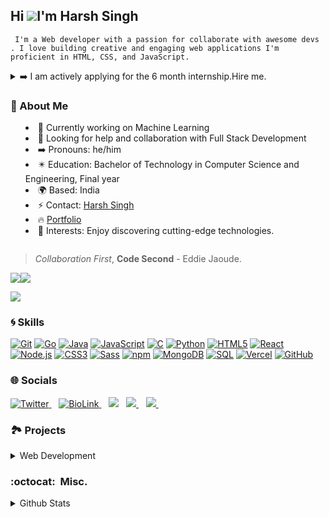 ## Hi ![](https://user-images.githubusercontent.com/18350557/176309783-0785949b-9127-417c-8b55-ab5a4333674e.gif)I'm Harsh Singh
 <!-- <a href="https://git.io/typing-svg">
  <img src="https://readme-typing-svg.herokuapp.com?color=58A9E9&lines=console.log(%22Hello+there!+%F0%9F%91%8B%F0%9F%8F%BB%22);console.log(%22I'm+Harsh_Singh!%22);console.log(%22Welcome+to+my+profile!%22)" />
 </a> -->

`` I'm a Web developer with a passion for collaborate with awesome devs . I love building creative and engaging web applications I'm proficient in HTML, CSS, and JavaScript.``
<details>
<summary>➡️ I am actively applying for the 6 month internship.Hire me.
<br>
<h3>💫 About Me</h3>
    <ul>
        <li>🔭 Currently working on Machine Learning</li>
        <li>🤔 Looking for help and collaboration with Full Stack Development</li>
        <li>➡️ Pronouns: he/him</li>
        <li>✴️ Education: Bachelor of Technology in Computer Science and Engineering, Final year</li>
        <li>🌍 Based: India</li>
        <li>⚡ Contact: <a href="mailto:hasew7890@gmail.com?subject=[GitHub]%20Source%20Han%20Sans">Harsh Singh</a></li>
        <li>🔥 <a href="https://harshsingh32.vercel.app/">Portfolio</a></li>
        <li>🌠 Interests: Enjoy discovering cutting-edge technologies.</li>
    </ul>

</summary>
As a skilled full-stack developer, I have expertise in HTML, CSS, and JavaScript with experience in React, Vue.js, Git, and SaaS platforms like AWS, Azure, and GCP. I build responsive websites with a focus on user experience.

 

</details>

>*Collaboration First*, **Code Second** - Eddie Jaoude.

<a href="https://www.github.com/harshsingh32" target="_blank" rel="noreferrer"><img
src="https://img.shields.io/github/followers/harshsingh32?logo=github&style=for-the-badge&color=000000&labelColor=#F0F8FF" /></a><a href="https://www.twitter.com/harshsitwts" target="_blank" rel="noreferrer"><img
src="https://img.shields.io/twitter/follow/harshsitwts?logo=twitter&style=for-the-badge&color=000000&labelColor=#FFF8DC"
/></a>

<a href="https://harshsingh3972.sayout.net">
	<img src= "https://img.shields.io/badge/Send Anonymous Messages-664E6B?style=for-the-badge&logo=googlemessages&logoColor=white">
</a>

### 🌀 Skills
[![Git](https://img.shields.io/badge/-git-F1502F?style=for-the-badge&logo=git&logoColor=white)](https://git-scm.com/)
[![Go](https://img.shields.io/badge/-Go-00ADD8?style=for-the-badge&logo=go&logoColor=white)](https://golang.org/)
[![Java](https://img.shields.io/badge/-Java-red?style=for-the-badge&logo=java&logoColor=white)](https://www.java.com/)
[![JavaScript](https://img.shields.io/badge/-JavaScript-F7DF1E?style=for-the-badge&logo=javascript&logoColor=black)](https://developer.mozilla.org/en-US/docs/Web/JavaScript)
[![C](https://img.shields.io/badge/-C-A8B9CC?style=for-the-badge&logo=c&logoColor=white)](https://en.wikipedia.org/wiki/C_(programming_language))
[![Python](https://img.shields.io/badge/-Python-3776AB?style=for-the-badge&logo=python&logoColor=white)](https://www.python.org/)
[![HTML5](https://img.shields.io/badge/-HTML5-E34F26?style=for-the-badge&logo=html5&logoColor=white)](https://developer.mozilla.org/en-US/docs/Web/HTML)
[![React](https://img.shields.io/badge/-React-61DAFB?style=for-the-badge&logo=react&logoColor=black)](https://reactjs.org/)
[![Node.js](https://img.shields.io/badge/-Node.js-339933?style=for-the-badge&logo=node.js&logoColor=white)](https://nodejs.org/)
[![CSS3](https://img.shields.io/badge/-CSS3-1572B6?style=for-the-badge&logo=css3&logoColor=white)](https://developer.mozilla.org/en-US/docs/Web/CSS)
[![Sass](https://img.shields.io/badge/-Sass-CC6699?style=for-the-badge&logo=sass&logoColor=white)](https://sass-lang.com/)
[![npm](https://img.shields.io/badge/-npm-CB3837?style=for-the-badge&logo=npm&logoColor=white)](https://www.npmjs.com/)
[![MongoDB](https://img.shields.io/badge/-MongoDB-47A248?style=for-the-badge&logo=mongodb&logoColor=white)](https://www.mongodb.com/)
[![SQL](https://img.shields.io/badge/-SQL-4479A1?style=for-the-badge&logo=sql&logoColor=white)](https://en.wikipedia.org/wiki/SQL)
[![Vercel](https://img.shields.io/badge/-Vercel-000000?style=for-the-badge&logo=vercel&logoColor=white)](https://vercel.com/)
[![GitHub](https://img.shields.io/badge/-GitHub-181717?style=for-the-badge&logo=github&logoColor=white)](https://github.com/)


### 🌐 Socials 
<a href="https://twitter.com/harshsitwts" target="_blank"><img alt="Twitter" title="Twitter" src="https://img.shields.io/badge/-Twitter-1DA1F2?style=for-the-badge&logo=twitter&logoColor=white"/>
</a>&nbsp;&nbsp;  <a href="https://bio.link/harshsingh32" target="_blank"><img alt="BioLink" title="BioLink" src="https://img.shields.io/badge/BioLink-F0587E?style=for-the-badge&logo=biolink&logoColor=white"/>
</a>&nbsp;&nbsp;
<a href="https://hashnode.com/@harshsin327"><img src="https://img.shields.io/badge/Hashnode-2962FF?style=for-the-badge&logo=hashnode&logoColor=white"></a>&nbsp;&nbsp;
<a href="https://www.linkedin.com/in/harsh-singh-4245771a2" target="_blank">
  <img src="https://img.shields.io/badge/linkedin-%230077B5.svg?&style=for-the-badge&logo=linkedin&logoColor=white" />
</a>&nbsp;&nbsp;
<a href="mailto: hasew7890@gmail.com" target="_blank">
  <img src="https://img.shields.io/badge/email me-%23D14836.svg?&style=for-the-badge&logo=gmail&logoColor=white" />
</a>&nbsp;&nbsp;

</p>


### 🏞️ Projects
<details>
<summary>Web Development</summary>
    <ol>
        <li><a href="https://github.com/harshsingh32/React-JS-Movie-Search">Movie-Search App</a></li>
        <li><a href="https://github.com/harshsingh32/Blogging-Platform-">Blogging App</a></li>
        <li><a href="https://github.com/harshsingh32/Recipe-Search-App">Recipe-Search-App</a></li>
        <li><a href="https://github.com/harshsingh32/ecommerce">Shopify-Integrated Ecommerce</a></li>
        <li><a href="https://github.com/harshsingh32/FitTrack">FitTrack</a></li>
    </ol>
</details>


### :octocat:&nbsp; Misc.

<details>
<summary>Github Stats</summary>
<br />

<img href="https://github.com/harshsingh32/github-readme-stats" src="https://github-readme-stats.vercel.app/api?username=harshsingh32&show_icons=true&hide=&count_private=true&title_color=0891b2&text_color=000000&icon_color=000000&bg_color=ffffff&hide_border=true&show_icons=true" />

<br />
<img src="https://github-readme-streak-stats.herokuapp.com/?user=harshsingh32&stroke=000000&background=ffffff&ring=0891b2&fire=0891b2&currStreakNum=000000&currStreakLabel=0891b2&sideNums=000000&sideLabels=000000&dates=000000&hide_border=true" alt="harshsingh32" />

<br />
<img src="https://komarev.com/ghpvc/?username=harshsingh32&label=Profile%20views&color=0e75b6&style=flat" alt="harshsingh32" />

<br />
<br />
</details>
